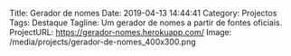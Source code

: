 Title: Gerador de nomes
Date: 2019-04-13 14:44:41
Category: Projectos
Tags: Destaque
Tagline: Um gerador de nomes a partir de fontes oficiais.
ProjectURL: https://gerador-nomes.herokuapp.com/
Image: /media/projects/gerador-de-nomes_400x300.png
